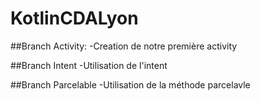 # KotlinCDALyon

##Branch Activity:
-Creation de notre première activity

##Branch Intent
-Utilisation de l'intent

##Branch Parcelable
-Utilisation de la méthode parcelavle